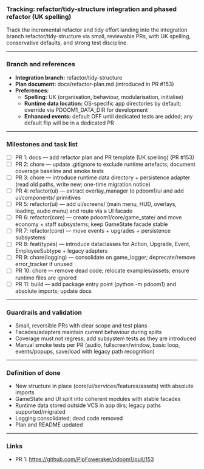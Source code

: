 ### Tracking: refactor/tidy-structure integration and phased refactor (UK spelling)

Track the incremental refactor and tidy effort landing into the integration branch refactor/tidy-structure via small, reviewable PRs, with UK spelling, conservative defaults, and strong test discipline.

---

### Branch and references
- **Integration branch:** refactor/tidy-structure
- **Plan document:** docs/refactor-plan.md (introduced in PR #153)
- **Preferences:**
  - **Spelling:** UK (organisation, behaviour, modularisation, initialise)
  - **Runtime data location:** OS-specific app directories by default; override via PDOOM1_DATA_DIR for development
  - **Enhanced events:** default OFF until dedicated tests are added; any default flip will be in a dedicated PR

---

### Milestones and task list
- [ ] PR 1: docs — add refactor plan and PR template (UK spelling) (PR #153)
- [ ] PR 2: chore — update .gitignore to exclude runtime artefacts; document coverage baseline and smoke tests
- [ ] PR 3: chore — introduce runtime data directory + persistence adapter (read old paths, write new; one-time migration notice)
- [ ] PR 4: refactor(ui) — extract overlay_manager to pdoom1/ui and add ui/components/ primitives
- [ ] PR 5: refactor(ui) — add ui/screens/ (main menu, HUD, overlays, loading, audio menu) and route via a UI facade
- [ ] PR 6: refactor(core) — create pdoom1/core/game_state/ and move economy + staff subsystems; keep GameState facade stable
- [ ] PR 7: refactor(core) — move events + upgrades + persistence subsystems
- [ ] PR 8: feat(types) — introduce dataclasses for Action, Upgrade, Event, EmployeeSubtype + legacy adapters
- [ ] PR 9: chore(logging) — consolidate on game_logger; deprecate/remove error_tracker if unused
- [ ] PR 10: chore — remove dead code; relocate examples/assets; ensure runtime files are ignored
- [ ] PR 11: build — add package entry point (python -m pdoom1) and absolute imports; update docs

---

### Guardrails and validation
- Small, reversible PRs with clear scope and test plans
- Facades/adapters maintain current behaviour during splits
- Coverage must not regress; add subsystem tests as they are introduced
- Manual smoke tests per PR (audio, fullscreen/window, basic loop, events/popups, save/load with legacy path recognition)

---

### Definition of done
- New structure in place (core/ui/services/features/assets) with absolute imports
- GameState and UI split into coherent modules with stable facades
- Runtime data stored outside VCS in app dirs; legacy paths supported/migrated
- Logging consolidated; dead code removed
- Plan and README updated

---

### Links
- PR 1: https://github.com/PipFoweraker/pdoom1/pull/153